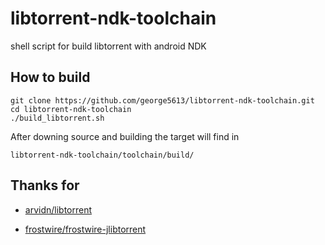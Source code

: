 # libtorrent-ndk-toolchain
shell script for build libtorrent with android NDK

## How to build

```shell
git clone https://github.com/george5613/libtorrent-ndk-toolchain.git
cd libtorrent-ndk-toolchain
./build_libtorrent.sh

```

After downing source and building the target will find in 

`libtorrent-ndk-toolchain/toolchain/build/`

## Thanks for

* [arvidn/libtorrent](https://github.com/arvidn/libtorrent)

* [frostwire/frostwire-jlibtorrent](https://github.com/frostwire/frostwire-jlibtorrent)

